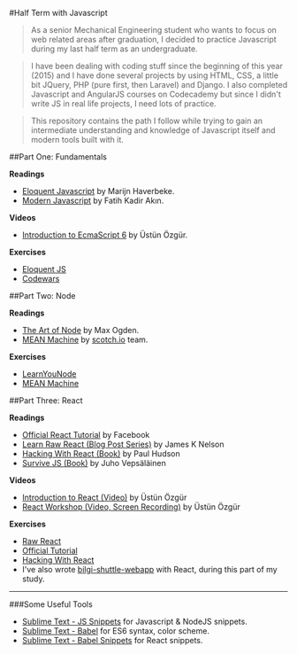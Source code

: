#Half Term with Javascript

> As a senior Mechanical Engineering student who wants to focus on web related areas after graduation, I decided to practice Javascript during my last half term as an undergraduate. 

> I have been dealing with coding stuff since the beginning of this year (2015) and I have done several projects by using HTML, CSS, a little bit JQuery, PHP (pure first, then Laravel) and Django. I also completed Javascript and AngularJS courses on Codecademy but since I didn't write JS in real life projects, I need lots of practice.

> This repository contains the path I follow while trying to gain an intermediate understanding and knowledge of Javascript itself and modern tools built with it.

##Part One: Fundamentals

**Readings**
- [Eloquent Javascript](http://eloquentjavascript.net/) by Marijn Haverbeke.
- [Modern Javascript](http://www.dr.com.tr/Kitap/Modern-JavaScript/Fatih-Kadir-Akin/Egitim-Basvuru/Bilgisayar/urunno=0000000431839) by Fatih Kadir Akın.

**Videos**
- [Introduction to EcmaScript 6](https://www.youtube.com/watch?v=SlrirWY9JTk) by Üstün Özgür.

**Exercises**
- [Eloquent JS](1/eloquent-js)
- [Codewars](1/codewars)

##Part Two: Node

**Readings**
- [The Art of Node](https://github.com/maxogden/art-of-node#) by Max Ogden.
- [MEAN Machine](https://leanpub.com/mean-machine) by [scotch.io](http://scotch.io) team.

**Exercises**
- [LearnYouNode](2/node/learnyounode)
- [MEAN Machine](2/mean-machine)

##Part Three: React

**Readings**
- [Official React Tutorial](https://facebook.github.io/react/docs/tutorial.html) by Facebook
- [Learn Raw React (Blog Post Series)](http://jamesknelson.com/learn-raw-react-no-jsx-flux-es6-webpack/) by James K Nelson
- [Hacking With React (Book)](http://www.hackingwithreact.com/) by Paul Hudson
- [Survive JS (Book)](http://survivejs.com/) by Juho Vepsäläinen

**Videos**
- [Introduction to React (Video)](https://www.youtube.com/watch?v=NSeurgO39Hk) by Üstün Özgür
- [React Workshop (Video, Screen Recording)](https://www.youtube.com/playlist?list=PLC9XHh8X_kVJueSCNIp5ta_PcfOHpFKmO) by Üstün Özgür

**Exercises**
- [Raw React](3/raw-react)
- [Official Tutorial](3/react-official-tutorial)
- [Hacking With React](3/hacking-with-react)
- I've also wrote [bilgi-shuttle-webapp](https://github.com/zebrasinpyjamas/bilgi-shuttle-webapp) with React, during this part of my study.

---

###Some Useful Tools
- [Sublime Text - JS Snippets](https://packagecontrol.io/packages/JavaScript%20%26%20NodeJS%20Snippets) for Javascript & NodeJS snippets.
- [Sublime Text - Babel](https://packagecontrol.io/packages/Babel) for ES6 syntax, color scheme.
- [Sublime Text - Babel Snippets](https://packagecontrol.io/packages/Babel%20Snippets) for React snippets.